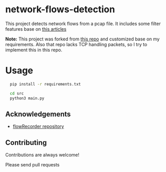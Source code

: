 # network-flows-detection

This project detects network flows from a pcap file.
It includes some filter features base on [this articles](https://link.springer.com/article/10.1007/s12083-012-0150-x)

**Note:** This project was forked from [this repo](https://github.com/drnpkr/flowRecorder) and customized base on my requirements. Also that repo lacks TCP handling packets, so I try to implement this in this repo.

# Usage

```bash
  pip install -r requirements.txt

  cd src
  python3 main.py
```

## Acknowledgements

- [flowRecorder repository](https://github.com/drnpkr/flowRecorder)

## Contributing

Contributions are always welcome!

Please send pull requests
